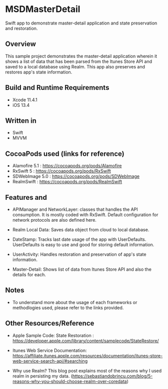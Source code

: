 # MSDMasterDetail

Swift app to demonstrate master-detail application and state preservation and restoration.

## Overview

This sample project demonstrates the master-detail application wherein it shows a list of data that has been parsed from the Itunes Store API and saved to a local database using Realm. This app also preserves and restores app's state information.

## Build and Runtime Requirements

 * Xcode 11.4.1
 * iOS 13.4

## Written in

 * Swift
 * MVVM

## CocoaPods used (links for reference)

 * Alamofire 5.1    : https://cocoapods.org/pods/Alamofire
 * RxSwift 5        : https://cocoapods.org/pods/RxSwift
 * SDWebImage 5.0   : https://cocoapods.org/pods/SDWebImage
 * RealmSwift       : https://cocoapods.org/pods/RealmSwift

## Features and

 * APIManager and NetworkLayer: classes that handles the API consumption. It is mostly coded with RxSwift.
                                Default configuration for network protocols are also defined here.

 * Realm Local Data: Saves data object from cloud to local database.

 * DateStamp: Tracks last date usage of the app with UserDefaults.
              UserDefaults is easy to use and good for storing default information.

 * UserActivity:  Handles restoration and preservation of app's state information.
 
 * Master-Detail: Shows list of data from Itunes Store API and also the details for each.

## Notes

 * To understand more about the usage of each frameworks or methodlogies used, please refer to the links provided.

## Other Resources/Reference

 - Apple Sample Code: State Restoration : https://developer.apple.com/library/content/samplecode/StateRestore/
 - Itunes Web Service Documentation: https://affiliate.itunes.apple.com/resources/documentation/itunes-store-web-service-search-api/#searching

 - Why use Realm? This blog post explains most of the reasons why I used realm in persisting my data. (https://sebastiandobrincu.com/blog/5-reasons-why-you-should-choose-realm-over-coredata)
